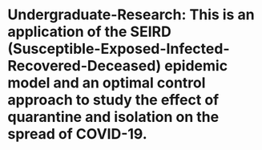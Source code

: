 # Undergraduate-Research: This is an application of the SEIRD (Susceptible-Exposed-Infected-Recovered-Deceased) epidemic model and an optimal control approach to study the effect of quarantine and isolation on the spread of COVID-19. 
